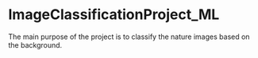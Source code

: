 # ImageClassificationProject_ML
The main purpose of the project is to classify the nature images based on the background.
